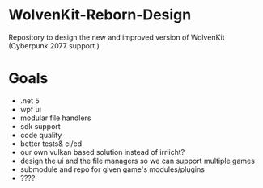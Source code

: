 # WolvenKit-Reborn-Design
Repository to design the new and improved version of WolvenKit (Cyberpunk 2077 support )

# Goals
 - .net 5
 - wpf ui
 - modular file handlers
 - sdk support
 - code quality
 - better tests& ci/cd
 - our own vulkan based solution instead of irrlicht?
 - design the ui and the file managers so we can support multiple games
 - submodule and repo for given game's modules/plugins
 - ????
